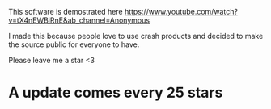 This software is demostrated here https://www.youtube.com/watch?v=tX4nEWBiRnE&ab_channel=Anonymous

I made this because people love to use crash products and decided to make the source public for everyone to have. 

Please leave me a star <3

# A update comes every 25 stars 
